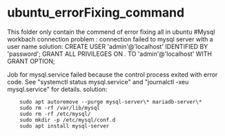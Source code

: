 # ubuntu_errorFixing_command
This folder only contain the commend of error fixing all in ubuntu
#Mysql workbach connection problem : connection failed to mysql server with a user name
  solution: CREATE USER 'admin'@'localhost' IDENTIFIED BY 'password';
            GRANT ALL PRIVILEGES ON *.* TO 'admin'@'localhost' WITH GRANT OPTION;
            

Job for mysql.service failed because the control process exited with error code. See "systemctl status mysql.service" and "journalctl -xeu mysql.service" for details.
solution: 

        sudo apt autoremove --purge mysql-server\* mariadb-server\*
        sudo rm -rf /var/lib/mysql
        sudo rm -rf /etc/mysql/
        sudo mkdir -p /etc/mysql/conf.d
        sudo apt install mysql-server
